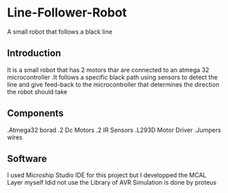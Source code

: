 # Line-Follower-Robot
A small robot that follows a black line
## Introduction
It is a small robot that has 2 motors thar are connected to an atmega 32 microcontroller .It follows a specific black path using sensors to detect the line and give feed-back 
 to the microcontroller that determines the direction the robot should take
 ## Components
 .Atmega32 borad
 .2 Dc Motors
 .2 IR Sensors
 .L293D Motor Driver
 .Jumpers wires
 ## Software
 I used Microship Studio IDE for this project but I developped the MCAL Layer myself
 Idid not use the Library of AVR
 Simulation is done by proteus 
